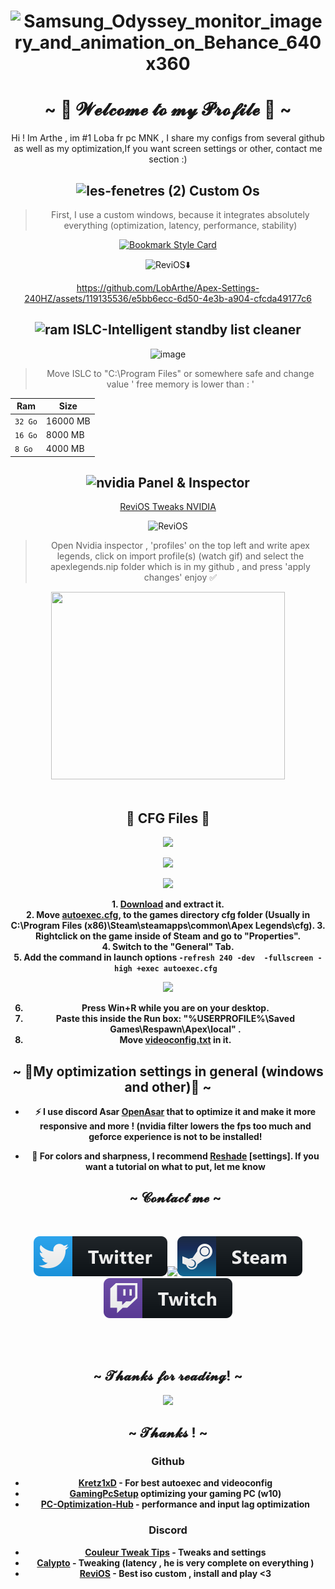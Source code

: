  <center>
<h1 align="center">

    

   ![Samsung_Odyssey_monitor_imagery_and_animation_on_Behance_640x360](https://user-images.githubusercontent.com/119135536/224659162-63c3e291-3a5d-49cc-a1ab-9bc80677eec1.gif) </h1>

<body>

   

<body>
  <center>
<h1 align="center">~ 💖 𝓦𝓮𝓵𝓬𝓸𝓶𝓮 𝓽𝓸 𝓶𝔂 𝓟𝓻𝓸𝓯𝓲𝓵𝓮 💖 ~</h1>
<div align="center">Hi ! Im Arthe , im #1 Loba fr pc MNK , I share my configs from several github as well as my optimization,If you want screen settings or other, contact me section :)
 




## ![les-fenetres (2)](https://user-images.githubusercontent.com/119135536/224665433-e0706b00-7eb3-434f-a2ed-64aa25680cfe.png)  Custom Os


> First, I use a custom windows, because it integrates absolutely everything (optimization, latency, performance, stability)

[![Bookmark Style Card](https://svg.bookmark.style/api?url=https://www.revi.cc/&mode=light&style=horizontal)](https://www.revi.cc/)
>
> 
   
   
   ![ReviOS](https://img.shields.io/badge/Settings-Revision%20Tools-blue?style=flat-square):arrow_down:
 


https://github.com/LobArthe/Apex-Settings-240HZ/assets/119135536/e5bb6ecc-6d50-4e3b-a904-cfcda49177c6


 
 
 
         


## ![ram](https://user-images.githubusercontent.com/119135536/224673270-ce31eab4-a47b-4e73-9e38-76b98ac256ae.png) ISLC-Intelligent standby list cleaner
   ![image](https://github.com/LobArthe/Apex-Settings-240HZ/assets/119135536/e0d54515-7438-4e22-a4ba-6a4eb7f6ab51)

>Move ISLC to "C:\Program Files" or somewhere safe and change value ' free memory is lower than : '
 
| Ram | Size |
| --- | --- |
| `32 Go` | 16000 MB |
| `16 Go` | 8000 MB |
| `8 Go` | 4000 MB |
 
## ![nvidia](https://user-images.githubusercontent.com/119135536/224661940-6ffef15c-c671-4e0f-bdda-9c7e14606c93.png) Panel & Inspector
  
 [ReviOS Tweaks NVIDIA](https://revi.cc/docs/post-install#nvidia-control-panel-tweaks)

 ![ReviOS](https://img.shields.io/badge/Nvidia-Inspector-success??style=social-square)
 > Open Nvidia inspector , 'profiles' on the top left and write  apex legends, click on import profile(s) (watch gif) and select the apexlegends.nip folder which is in my github , and press 'apply changes' enjoy :white_check_mark:
<img src="https://user-images.githubusercontent.com/119135536/224672194-c6906b35-53c4-4e39-8623-e8fac54f6e52.png" width="373.5px" height="300px">
 
 </br> 
</div>
<br>
<div>
 
  <h2 align="center">           📝  CFG Files  📝</h2>

<p align="center">
    <img src="https://img.shields.io/badge/-Important-blue??style=for-the-badge-square">
</p><p align="center"><p align="center"><img src="https://img.shields.io/badge/-don't%20forget%20to%20set%20'read%20only'%20on%20videoconfig%20and%20the%20autoexec!!!!-red??style=for-the-badge-square">
</p>


<p align="center">
    <img src="https://img.shields.io/badge/-Right%20click%20on%20'properties'%20and%20read%20only%20at%20the%20bottom%20left!-important??style=for-the-badge-square">
</p>


<b>1. [Download](https://github.com/LobArthe/Apex-Settings-240HZ/files/12336567/Apex-my-settings-240FPS-2K.zip) and extract it.                                
 2. Move [autoexec.cfg](https://github.com/LobArthe/Apex-Settings-240HZ/blob/main/autoexec.cfg),  to the games directory cfg folder (Usually in C:\Program Files (x86)\Steam\steamapps\common\Apex Legends\cfg).                                                                                                                       3. Rightclick on the game inside of Steam and go to "Properties".                                       
 4. Switch to the "General" Tab.                                                      
 5. Add the command in launch options ```-refresh 240 -dev  -fullscreen -high +exec autoexec.cfg ```
  
<p align="center">
    <img src="https://img.shields.io/badge/Video-Config-blue??style=for-the-badge-square">
</p>
 
6. Press Win+R while you are on your desktop.
 7. Paste this inside the Run box: "%USERPROFILE%\Saved Games\Respawn\Apex\local" .
 8. Move [videoconfig.txt](https://github.com/LobArthe/Apex-my-config-240FPS-GSYNC/blob/main/videoconfig.txt) in it.






  <h2 align="center">            ~ 💖My optimization settings in general (windows and other)💖 ~ </h2>
  <div align="center">
 
- ⚡ I use discord Asar [OpenAsar](https://openasar.dev/) that to optimize it and make it more responsive and more ! (nvidia filter lowers the fps too much and geforce experience is not to be installed!  
  

- 🔭 For colors and sharpness, I recommend [Reshade](https://reshade.me/) [settings]. If you want a tutorial on what to put, let me know   


   <h2 align="center">            ~ 𝓒𝓸𝓷𝓽𝓪𝓬𝓽 𝓶𝓮 ~ </h2>
  <div align="center">
  </div>
</br>

<p align="center">
<!-- For more icons please follow  https://github.com/MikeCodesDotNET/ColoredBadges -->
 <a href="https://twitter.com/remy_ftz" target="_blank"><img src="https://raw.githubusercontent.com/MikeCodesDotNET/ColoredBadges/master/svg/social/twitter.svg"><a href="https://discord.gg/Arthe#7178" target="_blank"><img src="https://img.shields.io/badge/-Arthe%237178-informational?&style=for-the-badge&logo=discord&logoColor=white" /></a><a href="https://steamcommunity.com/profiles/76561198195683734/"><img src="https://raw.githubusercontent.com/MikeCodesDotNET/ColoredBadges/master/svg/social/steam.svg"/></a><a href="https://www.twitch.tv/arthe__"><img src="https://raw.githubusercontent.com/MikeCodesDotNET/ColoredBadges/master/svg/streaming/twitch.svg"/></a>
</br>

     
    
   </br> 
</div>
<br>
<div>
<h2 align="center"> ~ 𝓣𝓱𝓪𝓷𝓴𝓼 𝓯𝓸𝓻 𝓻𝓮𝓪𝓭𝓲𝓷𝓰! ~ </h2>
<div align="center">
<img src="https://media.tenor.com/899h7460Lz8AAAAC/getting-ready-raymond-reddington.gif">


 
 <h2 align="center"> ~ 𝓣𝓱𝓪𝓷𝓴𝓼 ! ~ </h2>
 </div>
 
 ### Github
 - [Kretz1xD](https://github.com/kretz1xD/Apex-Legends-Tweaks) - For best autoexec and videoconfig 
 - [GamingPcSetup](https://github.com/djdallmann/GamingPCSetup/)  optimizing your gaming PC (w10)
 - [PC-Optimization-Hub](https://github.com/BoringBoredom/PC-Optimization-Hub) - performance and input lag optimization
 
  ### Discord
 - [Couleur Tweak Tips](https://github.com/couleur-tweak-tips) - Tweaks and settings
 - [Calypto](https://discord.com/invite/QvPubRq) - Tweaking (latency , he is very complete on everything )
 - [ReviOS](https://discord.gg/962y4pU) - Best iso custom , install and play <3
